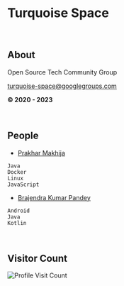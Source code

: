 
# Turquoise Space

<br>


## About

Open Source Tech Community Group

<u>turquoise-space@googlegroups.com</u>

<b>© 2020 - 2023</b>

<br>


## People

- [Prakhar Makhija](https://github.com/matcdac)

```
Java
Docker
Linux
JavaScript
```

- [Brajendra Kumar Pandey](https://github.com/Brajendra)

```
Android
Java
Kotlin
```

<br>


## Visitor Count

![Profile Visit Count](https://profile-counter.glitch.me/TurquoiseSpace/count.svg)
